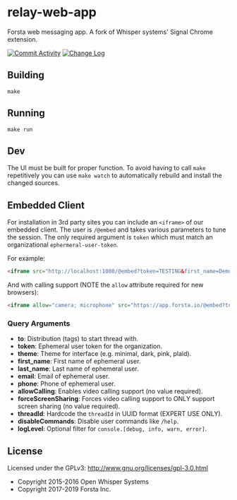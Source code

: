 relay-web-app
========
Forsta web messaging app.  A fork of Whisper systems' Signal Chrome extension.

[![Commit Activity](https://img.shields.io/github/commit-activity/w/ForstaLabs/relay-web-app.svg)](https://github.com/ForstaLabs/relay-web-app)
[![Change Log](https://img.shields.io/badge/change-log-blue.svg)](https://github.com/ForstaLabs/relay-web-app/blob/master/CHANGELOG.md)


Building
--------

    make


Running
--------

    make run


Dev
--------
The UI must be built for proper function.  To avoid having to call `make` 
repetitively you can use `make watch` to automatically rebuild and install
the changed sources.


Embedded Client
--------
For installation in 3rd party sites you can include an `<iframe>` of our embedded client.
The user is `/@embed` and takes various parameters to tune the session.  The only
required argument is `token` which must match an organizational `ephermeral-user-token`.

For example:
```html
<iframe src="http://localhost:1080/@embed?token=TESTING&first_name=Demo&email=foo@bar.com&to=@support:forsta.io"></iframe>
```

And with calling support (NOTE the `allow` attribute required for new browsers):
```html
<iframe allow="camera; microphone" src="https://app.forsta.io/@embed?token=TESTING&allowCalling"></iframe>
```


### Query Arguments
 * **to**: Distribution (tags) to start thread with.
 * **token**: Ephemeral user token for the organization.
 * **theme**: Theme for interface (e.g. minimal, dark, pink, plaid).
 * **first_name**: First name of ephemeral user.
 * **last_name**: Last name of ephemeral user.
 * **email**: Email of ephemeral user.
 * **phone**: Phone of ephemeral user.
 * **allowCalling**: Enables video calling support (no value required).
 * **forceScreenSharing**: Forces video calling support to ONLY support screen sharing (no value required).
 * **threadId**: Hardcode the `threadId` in UUID format (EXPERT USE ONLY).
 * **disableCommands**: Disable user commands like `/help`.
 * **logLevel**: Optional filter for `console.[debug, info, warn, error]`.


License
--------
Licensed under the GPLv3: http://www.gnu.org/licenses/gpl-3.0.html

* Copyright 2015-2016 Open Whisper Systems
* Copyright 2017-2019 Forsta Inc.
